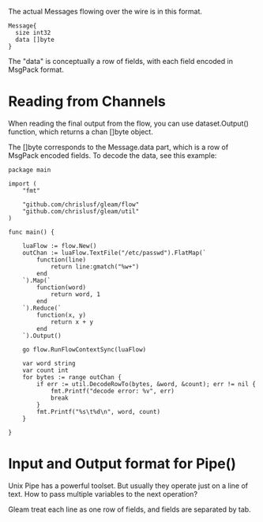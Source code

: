 The actual Messages flowing over the wire is in this format.
```
Message{
  size int32
  data []byte
}
```
The "data" is conceptually a row of fields, with each field encoded in MsgPack format.

# Reading from Channels
When reading the final output from the flow, you can use dataset.Output() function, which returns a chan []byte object.

The []byte corresponds to the Message.data part, which is a row of MsgPack encoded fields. To decode the data, see this example:
```
package main

import (
	"fmt"

	"github.com/chrislusf/gleam/flow"
	"github.com/chrislusf/gleam/util"
)

func main() {

	luaFlow := flow.New()
	outChan := luaFlow.TextFile("/etc/passwd").FlatMap(`
		function(line)
			return line:gmatch("%w+")
		end
	`).Map(`
		function(word)
			return word, 1
		end
	`).Reduce(`
		function(x, y)
			return x + y
		end
	`).Output()

	go flow.RunFlowContextSync(luaFlow)

	var word string
	var count int
	for bytes := range outChan {
		if err := util.DecodeRowTo(bytes, &word, &count); err != nil {
			fmt.Printf("decode error: %v", err)
			break
		}
		fmt.Printf("%s\t%d\n", word, count)
	}

}

```

# Input and Output format for Pipe()

Unix Pipe has a powerful toolset. But usually they operate just on a line of text. How to pass multiple variables to the next operation?

Gleam treat each line as one row of fields, and fields are separated by tab.

